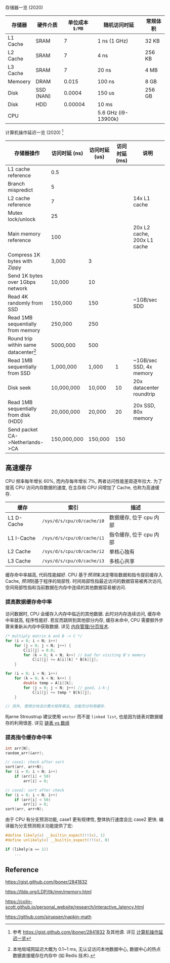 
存储器一览 (2020)

| 存储器      | 硬件介质  | 单位成本 `$/MB` | 随机访问时延        | 常规体积 |
| ----------------- | --------- | --------------- | ------------------- | -------- |
| L1 Cache          | SRAM      | 7               | 1 ns  (1 GHz)       | 32 KB    |
| L2 Cache          | SRAM      | 7               | 4 ns                | 256 KB   |
| L3 Cache          | SRAM      | 7               | 20 ns               | 4 MB     |
| Memoery           | DRAM      | 0.015           | 100 ns              | 8 GB     |
| Disk              | SSD (NAN) | 0.0004          | 150 us        | 256 GB   |
| Disk              | HDD       | 0.00004         | 10 ms               |          |
| CPU               |           |                 | 5.6 GHz (i9-13900k) |          |

计算机操作延迟一览 (2020) [^1]

| 存储器操作                            | 访问时延 (ns) | 访问时延 (us) | 访问时延 (ms) | 说明                        |
| ------------------------------------- | ------------- | ------------- | ------------- | --------------------------- |
| L1 cache reference                    | 0.5           |               |               |                             |
| Branch mispredict                     | 5             |               |               |                             |
| L2 cache reference                    | 7             |               |               | 14x L1 cache                |
| Mutex lock/unlock                     | 25            |               |               |                             |
| Main memory reference                 | 100           |               |               | 20x L2 cache, 200x L1 cache |
| Compress 1K bytes with Zippy          | 3,000         | 3             |               |                             |
| Send 1K bytes over 1Gbps network      | 10,000        | 10            |               |                             |
| Read 4K randomly from SSD             | 150,000       | 150           |               | ~1GB/sec SDD                |
| Read 1MB sequentially from memory     | 250,000       | 250           |               |                             |
| Round trip within same datacenter[^2]     | 5000,000      | 500           |               |                             |
| Read 1MB sequentially from SSD        | 1,000,000     | 1,000         | 1             | ~1GB/sec SSD, 4x memory     |
| Disk seek                             | 10,000,000    | 10,000        | 10            | 20x datacenter roundtrip    |
| Read 1MB sequentially from disk (HDD) | 20,000,000    | 20,000        | 20            | 20x SSD, 80x memory         |
| Send packet CA->Netherlands->CA       | 150,000,000   | 150,000       | 150              |                             |

## 高速缓存

CPU 频率每年增长 60%, 而内存每年增长 7%, 两者访问性能差距逐年拉大. 为了提高 CPU 访问内存数据的速度, 在主存和 CPU 间增加了 Cache, 也称为高速缓存.

| 缓存   | 索引                           | 描述                    |
| ------ | ------------------------------ | ----------------------- |
| L1 D-Cache | `/sys/d/s/cpu/c0/cache/i0` | 数据缓存, 位于 cpu 内部 |
| L1 I-Cache  | `/sys/d/s/cpu/c0/cache/i1` | 指令缓存, 位于 cpu 内部 |
| L2 Cache    | `/sys/d/s/cpu/c0/cache/i2` | 单核心独有              |
| L3 Cache   | `/sys/d/s/cpu/c0/cache/i3` | 多核心共享                        |

缓存命中率越高, 代码性能越好. CPU 基于*预测*来决定哪些数据和指令提前缓存入 Cache, *预测*则基于程序的局部性. 时间局部性指最近访问的数据容易被再次访问, 空间局部性指和当前数据在内存中连续的其他数据容易被访问.

### 提高数据缓存命中率

访问数据时, CPU 会缓存入内存中临近的其他数据. 此时对内存连续访问, 缓存命中率就高, 程序性能好. 若反而跳转到其他部分内存, 缓存未命中, CPU 需要额外步骤来重新从内存中获取数据. 详见 [内存管理/分页技术](../System/Memory/分页技术.md). 

```c
/* multiply matrix A and B -> C */
for (i = 0; i < N; i++)
	for (j = 0; j < N; j++) {
		C[i][j] = 0.0;
		for (k = 0; k < N; k++) // bad for visiting B's memory
			C[i][j] += A[i][k] * B[k][j];
	}

for (i = 0; i < N; i++)
	for (k = 0; k < N; k++) {
		double temp = A[i][k];
		for (j = 0; j < N; j++) // good, i-k-j
			C[i][j] += temp * B[k][j];
	}

// 另外, 使用分块法计算大矩阵乘法, 也能充分利用缓存.
```

Bjarne Stroustrup 建议使用 `vector` 而不是 `linked list`, 也是因为链表对数据缓存的利用很差. 详见 [链表 vs 数组](../Algorithm/链表/linked%20list%20versus%20array.md)

### 提高指令缓存命中率

```c
int arr[N];
random_arr(&arr);

// case1: check after sort
sort(arr, arr+N);
for (i = 0; i < N; i++) 
	if (arr[i] < 50)
		arr[i] = 0;

// case2: sort after check
for (i = 0; i < N; i++) 
	if (arr[i] < 50)
		arr[i] = 0;
sort(arr, arr+N);
```

由于 CPU 有分支预测功能, case1 更有规律性, 整体执行速度会比 case2 更快. 编译器为分支预测相关功能提供了宏:

```c
#define likely(x) __builtin_expect(!!(x), 1)
#define unlikely(x) __builtin_expect(!!(x), 0)

if (likely(a == 1))
	...
```

## Reference

https://gist.github.com/jboner/2841832

https://tldp.org/LDP/tlk/mm/memory.html

https://colin-scott.github.io/personal_website/research/interactive_latency.html

https://github.com/sirupsen/napkin-math

[^1]: 参考 https://gist.github.com/jboner/2841832 及其他源. 详见 [计算机操作延迟一览](../appx/计算机操作延迟一览.md)

[^2]: 本地局域网延迟大概为 0.1~1 ms, 无认证访问本地数据中心, 数据中心的热点数据直接缓存在内存中 (如 Redis 技术).